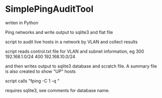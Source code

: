 # SimplePingAuditTool

writen in Python

Ping networks and write output to sqlite3 and flat file

script to audit live hosts in a network by VLAN and collect results

script reads control.txt file for VLAN and subnet information, eg 
300 192.168.1.0/24
400 192.168.10.0/24

and then writes output to sqlite3 database and scratch file. A summary file is also created to show "UP" hosts

script calls "fping -C 1 -q <IP>"

requires sqlite3, see comments for database name.

